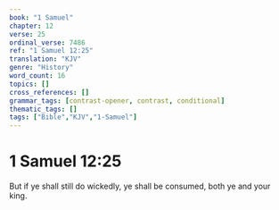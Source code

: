 ```yaml
---
book: "1 Samuel"
chapter: 12
verse: 25
ordinal_verse: 7486
ref: "1 Samuel 12:25"
translation: "KJV"
genre: "History"
word_count: 16
topics: []
cross_references: []
grammar_tags: [contrast-opener, contrast, conditional]
thematic_tags: []
tags: ["Bible","KJV","1-Samuel"]
---
```


# 1 Samuel 12:25

But if ye shall still do wickedly, ye shall be consumed, both ye and your king.
